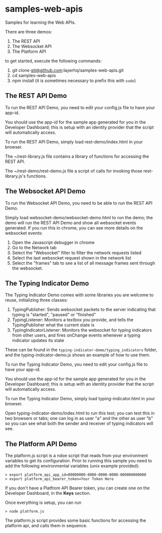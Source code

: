 # samples-web-apis

Samples for learning the Web APIs.

There are three demos:

1. The REST API
2. The Websocket API
3. The Platform API

to get started, execute the following commands:

1. git clone git@github.com:layerhq/samples-web-apis.git
2. cd samples-web-apis
3. npm install   (it is sometimes necessary to prefix this with `sudo`)

## The REST API Demo

To run the REST API Demo, you need to edit your config.js file to have your app-id.

You should use the app-id for the sample app generated for you in the Developer Dashboard; this is setup with an identity provider that the script will automatically access.

To run the REST API Demo, simply load rest-demo/index.html in your browser.

The ~/rest-library.js file contains a library of functions for accessing the REST API.

The ~/rest-demo/rest-demo.js file a script of calls for invoking those rest-library.js's functions.

## The Websocket API Demo

To run the Websocket API Demo, you need to be able to run the REST API Demo.

Simply load websocket-demo/websocket-demo.html to run the demo; the demo will run the REST API Demo and show all websocket events generated.  If you run this in chrome, you can see more details on the websocket events:

1. Open the Javascript debugger in chrome
2. Go to the Network tab
3. Select the "Websocket" filter to filter the network requests listed
4. Select the last websocket request shown in the network list
5. Select the "frames" tab to see a list of all message frames sent through the websocket.

## The Typing Indicator Demo

The Typing Indicator Demo comes with some libraries you are welcome to reuse, initializing three classes:

1. TypingPublisher: Sends websocket packets to the server indicating that typing is "started", "paused" or "finished"
2. TypingListener: Monitors a textbox you provide, and tells the TypingPublisher what the current state is
3. TypingIndicatorListener: Monitors the websocket for typing indicators from other users, and fires onChange events whenever a typing indicator updates its state

These can be found in the `typing-indicator-demo/typing_indicators` folder, and the typing-indicator-demo.js shows an example of how to use them.

To run the Typing Indicator Demo, you need to edit your config.js file to have your app-id.

You should use the app-id for the sample app generated for you in the Developer Dashboard; this is setup with an identity provider that the script will automatically access.

To run the Typing Indicator Demo, simply load typing-indicator.html in your browser.

Open typing-indicator-demo/index.html to run this test; you can test this in two browsers or tabs; one can log in as user "a" and the other as user "b" so you can see what both the sender and receiver of typing indicators will see.

## The Platform API Demo

The platform.js script is a ndoe script that reads from your environment variables to get its configuration.  Prior to running this sample you need to add the following environmental variables (unix example provided):

```
> export platform_api_app_id=00000000-0000-0000-0000-000000000000
> export platform_api_bearer_token=Your Token Here
```

If you don't have a Platfrom API Bearer token, you can create one on the Developer Dashboard, in the **Keys** section.

Once everything is setup, you can run

```
> node platform.js
```

The platform.js script provides some basic functions for accessing the platform api, and calls them in sequence.

